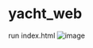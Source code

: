 # yacht_web
run index.html
![image](https://github.com/juhyuk24/yacht_web/assets/102583124/62814a43-63e5-4acf-af96-2ea744edc711)
